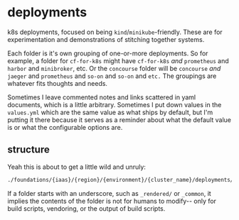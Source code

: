 # deployments

k8s deployments, focused on being `kind`/`minikube`-friendly. These are for experimentation and demonstrations of stitching together systems.

Each folder is it's own grouping of one-or-more deployments. So for example, a folder for `cf-for-k8s` might have `cf-for-k8s` _and_ `prometheus` and `harbor` and `minibroker`, etc. Or the `concourse` folder will be `concourse` _and_ `jaeger` and `prometheus` and `so-on` and `so-on` and `etc.` The groupings are whatever fits thoughts and needs.

Sometimes I leave commented notes and links scattered in yaml documents, which is a little arbitrary. Sometimes I put down values in the `values.yml` which are the same value as what ships by default, but I'm putting it there because it serves as a reminder about what the default value is or what the configurable options are.

## structure

Yeah this is about to get a little wild and unruly:

```sh
./foundations/{iaas}/{region}/{environment}/{cluster_name}/deployments/{deployment_grouping}
```

If a folder starts with an underscore, such as `_rendered/` or `_common`, it implies the contents of the folder is not for humans to modify-- only for build scripts, vendoring, or the output of build scripts.
